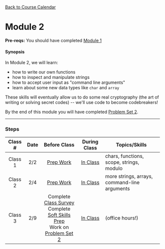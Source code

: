 [Back to Course Calendar](../../..)
# Module 2

**Pre-reqs:** You should have completed [Module 1](../module1)

#### Synopsis 

In Module 2, we will learn:
* how to write our own functions
* how to inspect and manipulate strings
* how to accept user input as "command line arguments"
* learn about some new data types like `char` and `array`

These skills will eventually allow us to do some real cryptography (the art of writing or solving secret codes) -- we'll use code to become codebreakers!

By the end of this module you will have completed [Problem Set 2](./materials/problem-set).

*** 

### Steps

Class # | Date | Before Class | During Class | Topics/Skills
:--------:|:---:|:------------:|:------------:|-----------------------|
Class 1 | 2/2 | [Prep Work](./materials/class1-prep) | [In Class](./materials/class1) | chars, functions, scope, strings, modulo|
Class 2 | 2/4 | [Prep Work](./materials/class2-prep) | [In Class](./materials/class2) | more strings, arrays, command-line arguments |
Class 3 | 2/9 | Complete <a href="https://docs.google.com/forms/d/1tpkXqZVOegq4elogdPHRs5YLS_rSAUyMkh-SzlGmQyU/viewform" target="_blank">Class Survey</a><br>Complete [Soft Skills Prep](./materials/soft-skills)<br>Work on [Problem Set 2](./materials/problem-set) | [In Class](./materials/class3) | (office hours!)|


  
